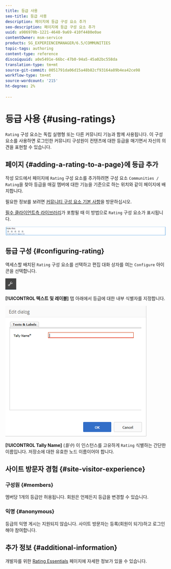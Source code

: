```yaml
---
title: 등급 사용
seo-title: 등급 사용
description: 페이지에 등급 구성 요소 추가
seo-description: 페이지에 등급 구성 요소 추가
uuid: a986970b-1221-4648-9a69-410f4480e0ae
contentOwner: msm-service
products: SG_EXPERIENCEMANAGER/6.5/COMMUNITIES
topic-tags: authoring
content-type: reference
discoiquuid: a0e5491e-66bc-47b0-94a5-45a02bc558da
translation-type: tm+mt
source-git-commit: 0051791da06d15a48b82cf93164a89b4ea42ce98
workflow-type: tm+mt
source-wordcount: '215'
ht-degree: 2%

---
```



# 등급 사용 {#using-ratings}

`Rating` 구성 요소는 독립 실행형 또는 다른 커뮤니티 기능과 함께 사용됩니다. 이 구성 요소를 사용하면 로그인한 커뮤니티 구성원이 컨텐츠에 대한 등급을 매기면서 자신의 의견을 표현할 수 있습니다.

## 페이지 {#adding-a-rating-to-a-page}에 등급 추가

작성 모드에서 페이지에 `Rating` 구성 요소를 추가하려면 구성 요소 `Communities / Rating`을 찾아 등급을 매길 멤버에 대한 기능을 기준으로 하는 위치와 같이 페이지에 배치합니다.

필요한 정보를 보려면 [커뮤니티 구성 요소 기본 사항](basics.md)을 방문하십시오.

[필수 클라이언트측 라이브러리](rating-basics.md#essentials-for-client-side)가 포함될 때 이 방법으로 `Rating` 구성 요소가 표시됩니다.

![등급](assets/rating.png)

## 등급 구성 {#configuring-rating}

액세스할 배치된 `Rating` 구성 요소를 선택하고 편집 대화 상자를 여는 `Configure` 아이콘을 선택합니다.

![configure-new](assets/configure-new.png)

**[!UICONTROL 텍스트 및 레이블]** 탭 아래에서 등급에 대한 내부 식별자를 지정합니다.

![tallyname](assets/tallyname.png)

**[!UICONTROL Tally Name]**
(*필수*) 이 인스턴스를 고유하게  `Rating` 식별하는 간단한 이름입니다. 저장소에 대한 유효한 노드 이름이어야 합니다.

## 사이트 방문자 경험 {#site-visitor-experience}

### 구성원 {#members}

멤버당 1개의 등급만 허용됩니다. 회원은 언제든지 등급을 변경할 수 있습니다.

### 익명 {#anonymous}

등급의 익명 게시는 지원되지 않습니다. 사이트 방문자는 등록(회원이 되기)하고 로그인해야 참여합니다.

## 추가 정보 {#additional-information}

개발자를 위한 [Rating Essentials](rating-basics.md) 페이지에 자세한 정보가 있을 수 있습니다.
